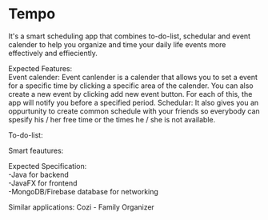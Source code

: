 # Tempo
It's a smart scheduling app that combines to-do-list, schedular and event calender to help you organize and time your daily life events more effectively and effieciently.

Expected Features:                                                                                                                         
   Event calender: Event canlender is a calender that allows you to set a event for a specific time by clicking a specific area of the                    calender. You can also create a new event by clicking add new event button. For each of this, the app will notify you                      before a specified period. 
   Schedular: It also gives you an oppurtunity to create common schedule with your friends so everybody can spesify his / her free time or the times he / she is not available.
    
   To-do-list:
  
  Smart feautures:

Expected Specification:                                                                                                                   
-Java for backend                                                                                                                         
-JavaFX for frontend                                                                                                                       
-MongoDB/Firebase database for networking       

Similar applications:
Cozi - Family Organizer



